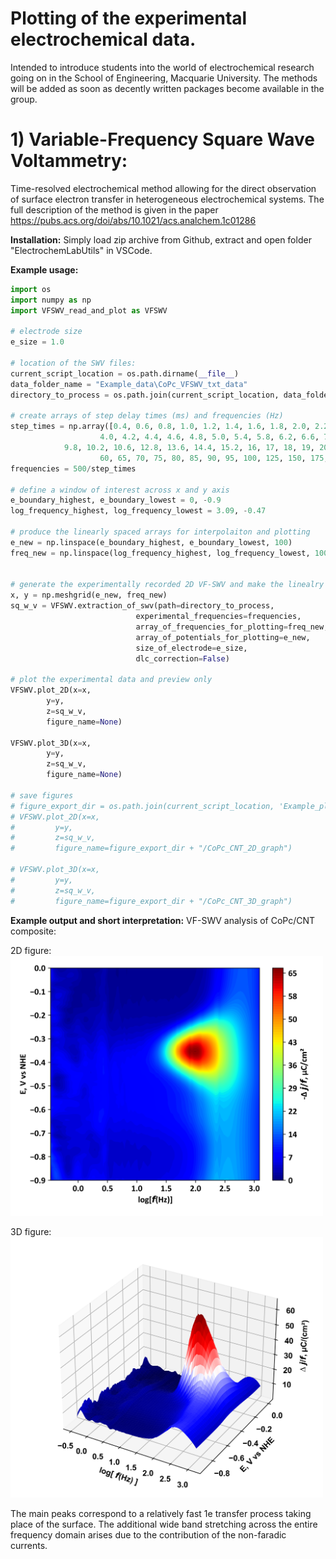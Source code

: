 # Plotting of the experimental electrochemical data.
Intended to introduce students into the world of electrochemical research going on in the School of Engineering, Macquarie University. The methods will be added as soon as decently written packages become available in the group.

# 1) Variable-Frequency Square Wave Voltammetry:
Time-resolved electrochemical method allowing for the direct observation of surface electron transfer in heterogeneous electrochemical systems.
The full description of the method is given in the paper <https://pubs.acs.org/doi/abs/10.1021/acs.analchem.1c01286>

**Installation:**
Simply load zip archive from Github, extract and open folder "ElectrochemLabUtils" in VSCode.

**Example usage:**

```python
import os
import numpy as np
import VFSWV_read_and_plot as VFSWV

# electrode size
e_size = 1.0

# location of the SWV files:
current_script_location = os.path.dirname(__file__)
data_folder_name = "Example_data\CoPc_VFSWV_txt_data"
directory_to_process = os.path.join(current_script_location, data_folder_name)

# create arrays of step delay times (ms) and frequencies (Hz)
step_times = np.array([0.4, 0.6, 0.8, 1.0, 1.2, 1.4, 1.6, 1.8, 2.0, 2.2, 2.4, 2.6, 2.8, 3.0, 3.2, 3.4, 3.6, 3.8,
                    4.0, 4.2, 4.4, 4.6, 4.8, 5.0, 5.4, 5.8, 6.2, 6.6, 7, 7.4, 7.8, 8.2, 8.6, 9, 9.4,
            9.8, 10.2, 10.6, 12.8, 13.6, 14.4, 15.2, 16, 17, 18, 19, 20, 22, 24, 26, 28, 34, 38, 42, 46, 50, 55,
                    60, 65, 70, 75, 80, 85, 90, 95, 100, 125, 150, 175, 200, 300, 400, 500, 750, 1000, 1500])
frequencies = 500/step_times

# define a window of interest across x and y axis
e_boundary_highest, e_boundary_lowest = 0, -0.9
log_frequency_highest, log_frequency_lowest = 3.09, -0.47

# produce the linearly spaced arrays for interpolaiton and plotting
e_new = np.linspace(e_boundary_highest, e_boundary_lowest, 100)
freq_new = np.linspace(log_frequency_highest, log_frequency_lowest, 100)


# generate the experimentally recorded 2D VF-SWV and make the linealry spaced 2D arrays for plotting
x, y = np.meshgrid(e_new, freq_new)
sq_w_v = VFSWV.extraction_of_swv(path=directory_to_process,
                            experimental_frequencies=frequencies,
                            array_of_frequencies_for_plotting=freq_new,
                            array_of_potentials_for_plotting=e_new,
                            size_of_electrode=e_size, 
                            dlc_correction=False)

# plot the experimental data and preview only
VFSWV.plot_2D(x=x, 
        y=y, 
        z=sq_w_v, 
        figure_name=None)

VFSWV.plot_3D(x=x, 
        y=y, 
        z=sq_w_v, 
        figure_name=None)

# save figures
# figure_export_dir = os.path.join(current_script_location, 'Example_plots')
# VFSWV.plot_2D(x=x, 
#         y=y, 
#         z=sq_w_v, 
#         figure_name=figure_export_dir + "/CoPc_CNT_2D_graph")

# VFSWV.plot_3D(x=x, 
#         y=y, 
#         z=sq_w_v, 
#         figure_name=figure_export_dir + "/CoPc_CNT_3D_graph")

```

**Example output and short interpretation:**
VF-SWV analysis of CoPc/CNT composite:

2D figure:  
<img src=VFSWV_data_prep/Example_plots/CoPc_CNT_2D_graph.png alt="drawing" width="500"/>

3D figure:  
<img src=VFSWV_data_prep/Example_plots/CoPc_CNT_3D_graph.png alt="drawing" width="500"/>

The main peaks correspond to a relatively fast 1e transfer process taking place of the surface. The additional wide band stretching across the entire frequency domain arises due to the contribution of the non-faradic currents.
